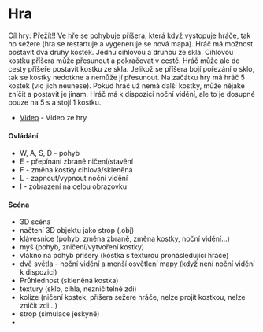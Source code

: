 # Hra

Cíl hry: Přežít!! Ve hře se pohybuje příšera, která když vystopuje hráče, tak ho sežere (hra se restartuje a vygeneruje se nová mapa). Hráč má možnost postavit dva druhy kostek.  Jednu cihlovou a druhou ze skla. Cihlovou kostku příšera může přesunout a pokračovat v cestě. Hráč může ale do cesty příšeře postavit kostku ze skla. Jelikož se příšera bojí pořezání o sklo, tak se kostky nedotkne a nemůže jí přesunout.
Na začátku hry má hráč 5 kostek (víc jich neunese).  Pokud hráč už nemá další kostky, může nějaké zníčit a postavit je jinam. Hráč má k dispozici noční vidění, ale to je dosupné pouze na 5 s a stojí 1 kostku.

- [Video] - Video ze hry

#### Ovládání
- W, A, S, D - pohyb
- E - přepínání zbraně ničení/stavění
- F - změna kostky cihlová/skleněná
- L - zapnout/vypnout noční vidění 
- I - zobrazení na celou obrazovku


#### Scéna 
- 3D scéna 
- načtení 3D objektu jako strop (.obj)
- klávesnice (pohyb, změna zbraně, změna kostky, noční vidění...)
- myš (pohyb, zničení/vytvoření kostky)
- vlákno na pohyb příšery (kostka s texturou pronásledující hráče)
- dvě světla - noční vidění a menší osvětlení mapy (když není noční vidění k dispozici)
- Průhlednost (skleněná kostka)
- textury (sklo, cihla, nezničitelné zdi)
- kolize (ničení kostek, příšera sežere hráče, nelze projít kostkou, nelze zničit zdi...)
- strop (simulace jeskyně)
- 
[Video]: <https://youtu.be/nryiIMZylNY>

